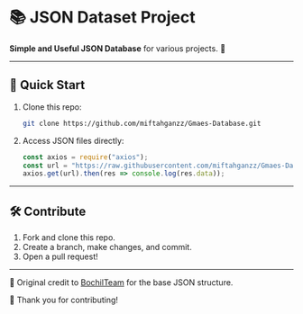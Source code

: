 # 📚 JSON Dataset Project

**Simple and Useful JSON Database** for various projects. 🚀

---

## 🚀 Quick Start
1. Clone this repo:
   ```bash
   git clone https://github.com/miftahganzz/Gmaes-Database.git
   ```
2. Access JSON files directly:
   ```javascript
   const axios = require("axios");
   const url = "https://raw.githubusercontent.com/miftahganzz/Gmaes-Database/main/data/asahotak.json";
   axios.get(url).then(res => console.log(res.data));
   ```

---

## 🛠️ Contribute
1. Fork and clone this repo.
2. Create a branch, make changes, and commit.
3. Open a pull request!

---

🤝 Original credit to [BochilTeam](https://github.com/BochilTeam/database) for the base JSON structure.

🌟 Thank you for contributing!
